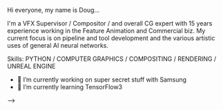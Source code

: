 Hi everyone, my name is Doug...

I'm a VFX Supervisor / Compositor / and overall CG expert with 15 years experience working in the Feature Animation and Commercial biz. My current focus is on pipeline and tool development and the various artistic uses of general AI neural networks. 

Skills: PYTHON / COMPUTER GRAPHICS / COMPOSITING / RENDERING / UNREAL ENGINE

- 🔭 I’m currently working on super secret stuff with Samsung
- 🌱 I’m currently learning TensorFlow3

-->
